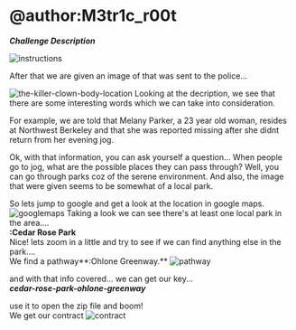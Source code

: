 # @author:M3tr1c_r00t

_**Challenge Description**_

![instructions](https://user-images.githubusercontent.com/99975622/202455677-587ec762-2975-46ce-86e9-fabd8819693d.png)

After that we are given an image of that was sent to the police...

![the-killer-clown-body-location](https://user-images.githubusercontent.com/99975622/202455865-cfe30ea2-174d-48ab-b0f5-60a80f7b97f0.jpg)
Looking at the decription, we see that there are some interesting words which we can take into consideration.<br>

For example, we are told that Melany Parker, a 23 year old woman, resides at Northwest Berkeley and that she was reported missing after she didnt return from her evening jog.

Ok, with that information, you can ask yourself a question...
When people go to jog, what are the possible places they can pass through?
Well, you can go through parks coz of the serene environment. And also, the image that were given seems to be somewhat of a local park. 

So lets jump to google and get a look at the location in google maps.
![googlemaps](https://user-images.githubusercontent.com/99975622/202459021-2461e3c2-d46b-4abb-bdef-cef1bd1bbfc3.png)
Taking a look we can see there's at least one local park in the area....<br>
**:Cedar Rose Park**
<br>
Nice! lets zoom in a little and try to see if we can find anything else in the park....<br>
We find a pathway**:Ohlone Greenway.**
![pathway](https://user-images.githubusercontent.com/99975622/202459692-8eb9f851-de80-467f-a645-05ea7f75a17a.png)

and with that info covered... we can get our key...
<br>
_**cedar-rose-park-ohlone-greenway**_

use it to open the zip file and boom! <br>
We get our contract
![contract](https://user-images.githubusercontent.com/99975622/202460025-8ed81571-8caf-47b6-a622-81de4fc2eb09.png)
